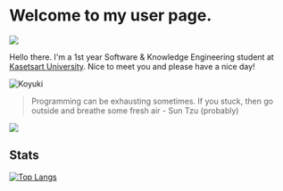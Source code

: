 # Welcome to my user page.
![](https://komarev.com/ghpvc/?username=Jangsoodlor&color=orange)

Hello there. I'm a 1st year Software & Knowledge Engineering student at [Kasetsart University](https://www.ku.ac.th/th). Nice to meet you and please have a nice day!

![Koyuki](https://steamuserimages-a.akamaihd.net/ugc/2029473162814419636/135C8C84A90B7D7894D3B7E2946737CDA26D15EF/?imw=637&imh=358&ima=fit&impolicy=Letterbox&imcolor=%23000000&letterbox=true)

> Programming can be exhausting sometimes. If you stuck, then go outside and breathe some fresh air - Sun Tzu (probably)

![](https://skillicons.dev/icons?i=python,html,css,git,powershell,vscode,vim,md,ps)

## Stats
[![Top Langs](https://github-readme-stats.vercel.app/api/top-langs/?username=Jangsoodlor&theme=prussian)](https://github.com/anuraghazra/github-readme-stats)
